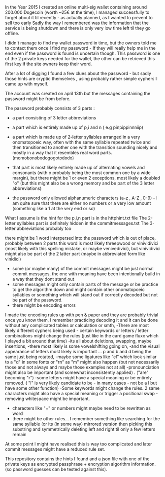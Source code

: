 In the Year 2015 I created an online multi-sig wallet containing around 200.000 Dogecoin (worth ~25€ at the time),
I managed successfully to forget about it til recently - as actually planned, as I wanted to prevent to sell too early 
Sadly the way I remembered was the information that the service is being shutdown and there is only very low time left til they go offline.

I didn't manage to find my wallet password in time, but the owners told me to contact them once I find my password - If they will really help me in the end even if the password is found is uncertain though.
This password is one of the 2 private keys needed for the wallet, the other can be retrieved this first key if the site owners keep their word.

After a lot of digging I found a few clues about the password - but sadly those hints are cryptic themselves , using probably rather simple cyphers I came up with myself.

The account was created on april 13th but the messages containing the password might be from before.

The password probably consists of 3 parts :
- a part consisting of 3 letter abbreviations
- a part which is entirely made up of p,i and n ( e.g pinpippinnniip)
- a part which is made up of 2-letter syllables arranged in a very onomatopoeic way, often with the same syllable repeated twice and then transitioned to another one with the transition sounding nicely and mostly in a way that it resembles real word parts. (momobonobodogogotododo)
- that part is most likely entirely made up of alternating vowels and consonants (with o probably being the most common one by a wide margin), but there might be 1 or even 2 exceptions, most likely a doubled "o" (but this might also be a wrong memory and be part of the 3 letter abbreviations)

- the password only allowed alphanumeric characters (a-z , A-Z , 0-9) - I am quite sure that there are either no numbers or a very low amount (something like a 1 at the very end or so)

What I assume is the hint for the p,i,n part is in the httphint.txt file 
The 2-letter syllables part is definitely hidden in the commitmessages.txt
The 3-letter abbreviations probably too

there might be 1 word interpersed into the password which is out of place, probably between 2 parts
this word is most likely threepwood or vinividivici (most likely with this spelling mistake, or maybe venivedivici), but vinividivici might also be part of the 2 latter part (maybe in abbreviated form like vinidici)

- some (or maybe many) of the commit messages might be just normal commit messages, the one with meaning have been intentionally build in a way that they dont stand out
- some messages might only contain parts of the message or be practice to get the algorithm down and might contain other onomatopoeic syllables or something which will stand out if correctly decoded but not be part of the password.
- there might be encoding errors

I made the encoding rules up with pen & paper and they are probably trivial once you know them, I remember practicing decoding it and it can be done without any complicated tables or calculation or smth, 
-There are most likely different cyphers being used - certain keywords or letters / letter combinations might change the rules (just like in the card game fluxx which I played a bit around that time)
-its all about deletions, swapping, maybe insertions, 
-there most likely is some vowelshifting going on,
-and the visual appearance of letters most likely is important ... p and b and d being the same just being rotated, 
-maybe some ligatures like "cl" which look similar to a "d" in some fonts or "rn" as "m" might also happen (but not necessarily those and not always and maybe those examples not at all)
-pronounciation might also be important (and somewhat inconsistently applied) . ("are" becoming "r")
-some letters might have a special meaning or be entirely removed.  ( "l" is very likely candidate to be - in many cases - not be a l but have some other function)
-Some keywords might change the rules. 2 same characters might also have a special meaning or trigger a positional swap
-removing whitespace might be important. 
- characters like "=" or numbers might maybe need to be rewritten as word
- there might be other rules... I remember something like searching for the same syllable (or its (in some way) mirrored version then picking this substring and symmetrically deleting left and right til only a few letters remain

At some point I might have realised this is way too complicated and later commit messages might have a reduced rule set.

  


This repository contains the hints I found and a json file with one of the private keys as encrypted passphrase + encryption algorithm information. (so password guesses can be tested against this).

